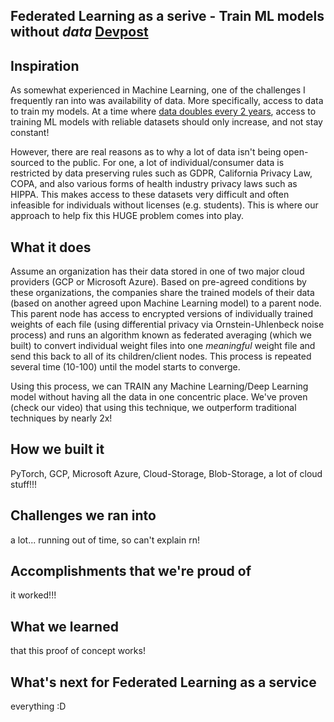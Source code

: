 ## Federated Learning as a serive - Train ML models without *data* [Devpost](https://devpost.com/software/federated-learning-as-a-service)


## Inspiration
As somewhat experienced in Machine Learning, one of the challenges I frequently ran into was availability of data. More specifically, access to data to train my models. At a time where [data doubles every 2 years](https://www.reuters.com/video/watch/id22044143), access to training ML models with reliable datasets should only increase, and not stay constant!

However, there are real reasons as to why a lot of data isn't being open-sourced to the public. For one, a lot of individual/consumer data is restricted by data preserving rules such as GDPR, California Privacy Law, COPA, and also various forms of health industry privacy laws such as HIPPA. This makes access to these datasets very difficult and often infeasible for individuals without licenses (e.g. students). 
This is where our approach to help fix this HUGE problem comes into play.

## What it does
Assume an organization has their data stored in one of two major cloud providers (GCP or Microsoft Azure). Based on pre-agreed conditions by these organizations, the companies share the trained models of their data (based on another agreed upon Machine Learning model) to a parent node. This parent node has access to encrypted versions of individually trained weights of each file (using differential privacy via Ornstein-Uhlenbeck noise process) and runs an algorithm known as federated averaging (which we built) to convert individual weight files into one *meaningful* weight file and send this back to all of its children/client nodes. This process is repeated several time (10-100) until the model starts to converge.

Using this process, we can TRAIN any Machine Learning/Deep Learning model without having all the data in one concentric place. We've proven (check our video) that using this technique, we outperform traditional techniques by nearly 2x!

## How we built it
PyTorch, GCP, Microsoft Azure, Cloud-Storage, Blob-Storage, a lot of cloud stuff!!!
## Challenges we ran into
a lot... running out of time, so can't explain rn!
## Accomplishments that we're proud of
it worked!!!
## What we learned
that this proof of concept works!
## What's next for Federated Learning as a service
everything :D
